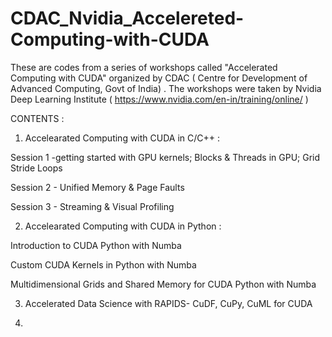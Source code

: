 # CDAC_Nvidia_Accelereted-Computing-with-CUDA
These are codes from a series of workshops called "Accelerated Computing with CUDA" organized by CDAC ( Centre for Development of Advanced Computing, Govt of India) . The workshops were taken by Nvidia Deep Learning Institute ( https://www.nvidia.com/en-in/training/online/ )

CONTENTS :

1. Accelearated Computing with CUDA in C/C++ : 

Session 1 -getting started with GPU kernels; Blocks & Threads in GPU;  Grid Stride Loops 

Session 2 - Unified Memory & Page Faults

Session 3 - Streaming & Visual Profiling 

2. Accelearated Computing with CUDA in Python : 

Introduction to CUDA Python with Numba

Custom CUDA Kernels in Python with Numba

Multidimensional Grids and Shared Memory for CUDA Python with Numba

3. Accelerated Data Science with RAPIDS- CuDF, CuPy, CuML for CUDA

4. 
